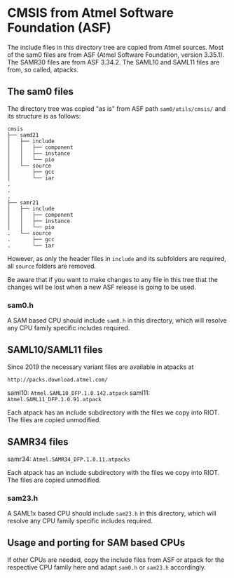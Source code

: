 # CMSIS from Atmel Software Foundation (ASF)

The include files in this directory tree are copied from Atmel
sources. Most of the sam0 files are from ASF (Atmel Software Foundation,
version 3.35.1). The SAMR30 files are from ASF 3.34.2. The SAML10 and
SAML11 files are from, so called, atpacks.

## The sam0 files

The directory tree was copied "as is" from ASF path `sam0/utils/cmsis/` and
its  structure is as follows:

    cmsis
    ├── samd21
    │   ├── include
    │   │   ├── component
    │   │   ├── instance
    │   │   └── pio
    │   └── source
    │       ├── gcc
    │       └── iar
    .
    .
    .
    ├── samr21
    │   ├── include
    │   │   ├── component
    │   │   ├── instance
    │   │   └── pio
    .   └── source
    .       ├── gcc
    .       └── iar

However, as only the header files in `include` and its subfolders are required,
all `source` folders are removed.

Be aware that if you want to make changes to any file in this tree that the
changes will be lost when a new ASF release is going to be used.

### sam0.h

A SAM based CPU should include `sam0.h` in this directory, which will
resolve  any CPU family specific includes required.

## SAML10/SAML11 files

Since 2019 the necessary variant files are available in atpacks at

    http://packs.download.atmel.com/

saml10: `Atmel.SAML10_DFP.1.0.142.atpack`
saml11: `Atmel.SAML11_DFP.1.0.91.atpack`

Each atpack has an include subdirectory with the files we copy into
RIOT. The files are copied unmodified.

## SAMR34 files

samr34: `Atmel.SAMR34_DFP.1.0.11.atpacks`

Each atpack has an include subdirectory with the files we copy into
RIOT. The files are copied unmodified.

### sam23.h

A SAML1x based CPU should include `sam23.h` in this directory, which will
resolve any CPU family specific includes required.

## Usage and porting for SAM based CPUs

If other CPUs are needed, copy the include files from ASF or atpack for the
respective  CPU family here and adapt `sam0.h` or `sam23.h` accordingly.
